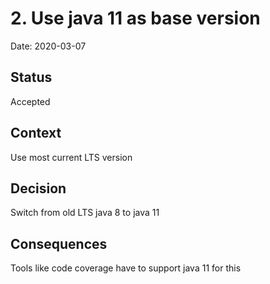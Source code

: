 # 2. Use java 11 as base version

Date: 2020-03-07

## Status

Accepted

## Context

Use most current LTS version

## Decision

Switch from old LTS java 8 to java 11

## Consequences

Tools like code coverage have to support java 11 for this
